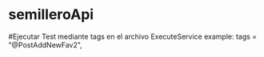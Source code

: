 # semilleroApi
#Ejecutar Test mediante tags en el archivo ExecuteService example: tags = "@PostAddNewFav2",
